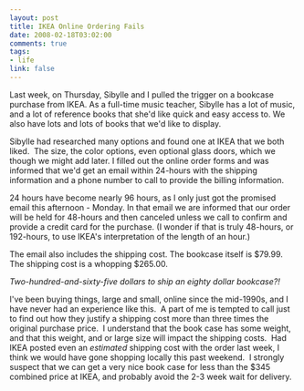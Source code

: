 ```yaml
--- 
layout: post
title: IKEA Online Ordering Fails
date: 2008-02-18T03:02:00
comments: true
tags:
- life
link: false
---
```

Last week, on Thursday, Sibylle and I pulled the trigger on a bookcase purchase from IKEA.  As a full-time music teacher, Sibylle has a lot of music, and a lot of reference books that she'd like quick and easy access to.  We also have lots and lots of books that we'd like to display.

Sibylle had researched many options and found one at IKEA that we both liked.  The size, the color options, even optional glass doors, which we though we might add later.  I filled out the online order forms and was informed that we'd get an email within 24-hours with the shipping information and a phone number to call to provide the billing information.

24 hours have become nearly 96 hours, as I only just got the promised email this afternoon - Monday.  In that email we are informed that our order will be held for 48-hours and then canceled unless we call to confirm and provide a credit card for the purchase.  (I wonder if that is truly 48-hours, or 192-hours, to use IKEA's interpretation of the length of an hour.)

The email also includes the shipping cost.  The bookcase itself is $79.99. The shipping cost is a whopping $265.00.

<em>Two-hundred-and-sixty-five dollars to ship an eighty dollar bookcase?! </em>

I've been buying things, large and small, online since the mid-1990s, and I have never had an experience like this.  A part of me is tempted to call just to find out how they justify a shipping cost more than three times the original purchase price.  I understand that the book case has some weight, and that this weight, and or large size will impact the shipping costs.  Had IKEA posted even an <em>estimated</em> shipping cost with the order last week, I think we would have gone shopping locally this past weekend.  I strongly  suspect that we can get a very nice book case for less than the $345 combined price at IKEA, and probably avoid the 2-3 week wait for delivery.
